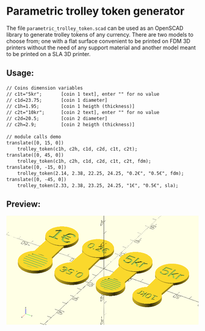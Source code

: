 # Parametric trolley token generator

The file `parametric_trolley_token.scad` can be used as an OpenSCAD library to generate trolley tokens of any currency. There are two models to choose from; one with a flat surface convenient to be printed on FDM 3D printers without the need of any support material and another model meant to be printed on a SLA 3D printer.

## Usage:

```
// Coins dimension variables
// c1t="5kr";		[coin 1 text], enter "" for no value
// c1d=23.75;		[coin 1 diameter]
// c1h=1.95;		[coin 1 heigth (thickness)]
// c2t="10kr";		[coin 2 text], enter "" for no value
// c2d=20.5;		[coin 2 diameter]
// c2h=2.9; 		[coin 2 heigth (thickness)]

// module calls demo
translate([0, 15, 0])
    trolley_token(c1h, c2h, c1d, c2d, c1t, c2t);
translate([0, 45, 0])
    trolley_token(c1h, c2h, c1d, c2d, c1t, c2t, fdm);
translate([0, -15, 0])
    trolley_token(2.14, 2.38, 22.25, 24.25, "0.2€", "0.5€", fdm);
translate([0, -45, 0])
    trolley_token(2.33, 2.38, 23.25, 24.25, "1€", "0.5€", sla);
```

## Preview:

![Parametric trolley token generator preview](images/parametric_trolley_token_demo.png)